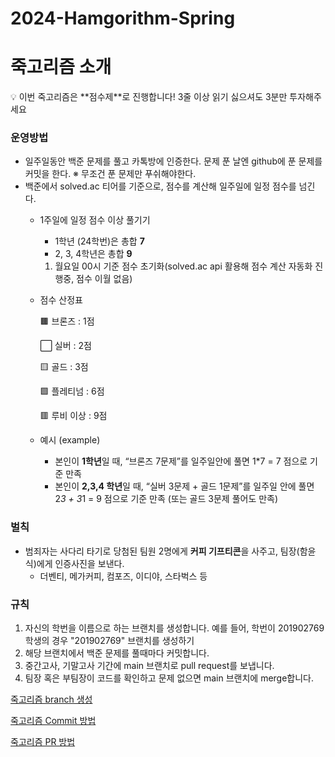 # 2024-Hamgorithm-Spring
# 죽고리즘 소개

<aside>
💡 이번 죽고리즘은 **점수제**로 진행합니다! 3줄 이상 읽기 싫으셔도 3분만 투자해주세요

</aside>

### 운영방법

- 일주일동안 백준 문제를 풀고 카톡방에 인증한다. 문제 푼 날엔 github에 푼 문제를 커밋을 한다. 
※ 무조건 푼 문제만 푸쉬해야한다.
- 백준에서 solved.ac 티어를 기준으로, 점수를 계산해 일주일에 일정 점수를 넘긴다.
    - 1주일에 일정 점수 이상 풀기기
        - 1학년 (24학번)은 총합 **7**
        - 2, 3, 4학년은 총합 **9**
        1. 월요일 00시 기준 점수 초기화(solved.ac api 활용해 점수 계산 자동화 진행중, 점수 이월 없음)
    - 점수 산정표
        
        🟫 브론즈 : 1점
        
        ⬜ 실버 : 2점
        
        🟨 골드 : 3점
        
        🟩 플레티넘 : 6점
        
        🟥 루비 이상 : 9점
        
    - 예시 (example)
        - 본인이 **1학년**일 때, “브론즈 7문제”를 일주일안에 풀면 1*7 = 7 점으로 기준 만족
        - 본인이 **2,3,4 학년**일 때, “실버 3문제 + 골드 1문제”를 일주일 안에 풀면 2*3 + 3*1 = 9 점으로 기준 만족 (또는 골드 3문제 풀어도 만족)

### 벌칙

- 범죄자는 사다리 타기로 당첨된 팀원 2명에게 **커피 기프티콘**을 사주고, 팀장(함윤식)에게 인증사진을 보낸다.
    - 더벤티, 메가커피, 컴포즈, 이디야, 스타벅스 등

### 규칙

1. 자신의 학번을 이름으로 하는 브랜치를 생성합니다. 예를 들어, 학번이 201902769 학생의 경우 "201902769" 브랜치를 생성하기
2. 해당 브랜치에서 백준 문제를 풀때마다 커밋합니다.
3. 중간고사, 기말고사 기간에 main 브랜치로 pull request를 보냅니다.
4. 팀장 혹은 부팀장이 코드를 확인하고 문제 없으면 main 브랜치에 merge합니다.

[죽고리즘 branch 생성](https://www.notion.so/branch-cb779a068cc646889d3603961b54f323?pvs=21)

[죽고리즘 Commit 방법](https://www.notion.so/Commit-6bb1d7918606408daee57a23c279f851?pvs=21)

[죽고리즘 PR 방법](https://www.notion.so/PR-b1db8647648d404db01581a574785d93?pvs=21)